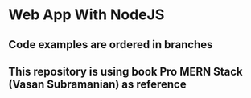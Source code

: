 # Web App With NodeJS

## Code examples are ordered in branches

## This repository is using book Pro MERN Stack (Vasan Subramanian) as reference
